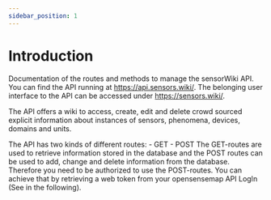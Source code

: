 ```yaml
---
sidebar_position: 1
---
```


# Introduction

Documentation of the routes and methods to manage the sensorWiki API. You can find the API running at <https://api.sensors.wiki/>. The belonging user interface to the API can be accessed under <https://sensors.wiki/>.

The API offers a wiki to access, create, edit and delete crowd sourced explicit information about instances of sensors, phenomena, devices, domains and units.

The API has two kinds of different routes:
    - GET
    - POST
The GET-routes are used to retrieve information stored in the database and the POST routes can be used to add, change and delete information from the database. Therefore you need to be authorized to use the POST-routes. You can achieve that by retrieving a web token from your opensensemap API LogIn (See in the following).
